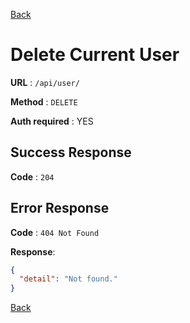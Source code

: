 [Back](../README.md)

# Delete Current User

**URL** : `/api/user/`

**Method** : `DELETE`

**Auth required** : YES

## Success Response

**Code** : `204`

## Error Response

**Code** : `404 Not Found`

**Response**:

```json
{
  "detail": "Not found."
}
```

[Back](../README.md)
